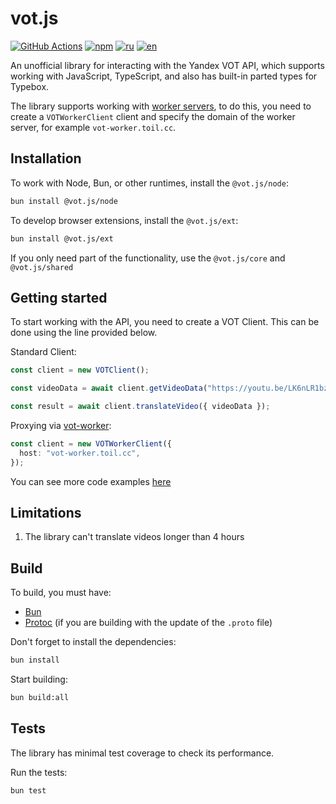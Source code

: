 # vot.js

[![GitHub Actions](https://github.com/FOSWLY/vot.js/actions/workflows/build.yml/badge.svg)](https://github.com/FOSWLY/vot.js/actions/workflows/build.yml)
[![npm](https://img.shields.io/bundlejs/size/@vot.js/core)](https://www.npmjs.com/package/@vot.js/core)
[![ru](https://img.shields.io/badge/%D1%8F%D0%B7%D1%8B%D0%BA-%D0%A0%D1%83%D1%81%D1%81%D0%BA%D0%B8%D0%B9%20%F0%9F%87%B7%F0%9F%87%BA-white)](README-RU.md)
[![en](https://img.shields.io/badge/lang-English%20%F0%9F%87%AC%F0%9F%87%A7-white)](README.md)

An unofficial library for interacting with the Yandex VOT API, which supports working with JavaScript, TypeScript, and also has built-in parted types for Typebox.

The library supports working with [worker servers](https://github.com/FOSWLY/vot-worker), to do this, you need to create a `VOTWorkerClient` client and specify the domain of the worker server, for example `vot-worker.toil.cc`.

## Installation

To work with Node, Bun, or other runtimes, install the `@vot.js/node`:

```bash
bun install @vot.js/node
```

To develop browser extensions, install the `@vot.js/ext`:

```bash
bun install @vot.js/ext
```

If you only need part of the functionality, use the `@vot.js/core` and `@vot.js/shared`

## Getting started

To start working with the API, you need to create a VOT Client. This can be done using the line provided below.

Standard Client:

```ts
const client = new VOTClient();

const videoData = await client.getVideoData("https://youtu.be/LK6nLR1bzpI");

const result = await client.translateVideo({ videoData });
```

Proxying via [vot-worker](https://github.com/FOSWLY/vot-worker):

```ts
const client = new VOTWorkerClient({
  host: "vot-worker.toil.cc",
});
```

You can see more code examples [here](https://github.com/FOSWLY/vot.js/tree/main/examples)

## Limitations

1. The library can't translate videos longer than 4 hours

## Build

To build, you must have:

- [Bun](https://bun.sh/)
- [Protoc](https://github.com/protocolbuffers/protobuf/releases) (if you are building with the update of the `.proto` file)

Don't forget to install the dependencies:

```bash
bun install
```

Start building:

```bash
bun build:all
```

## Tests

The library has minimal test coverage to check its performance.

Run the tests:

```bash
bun test
```
